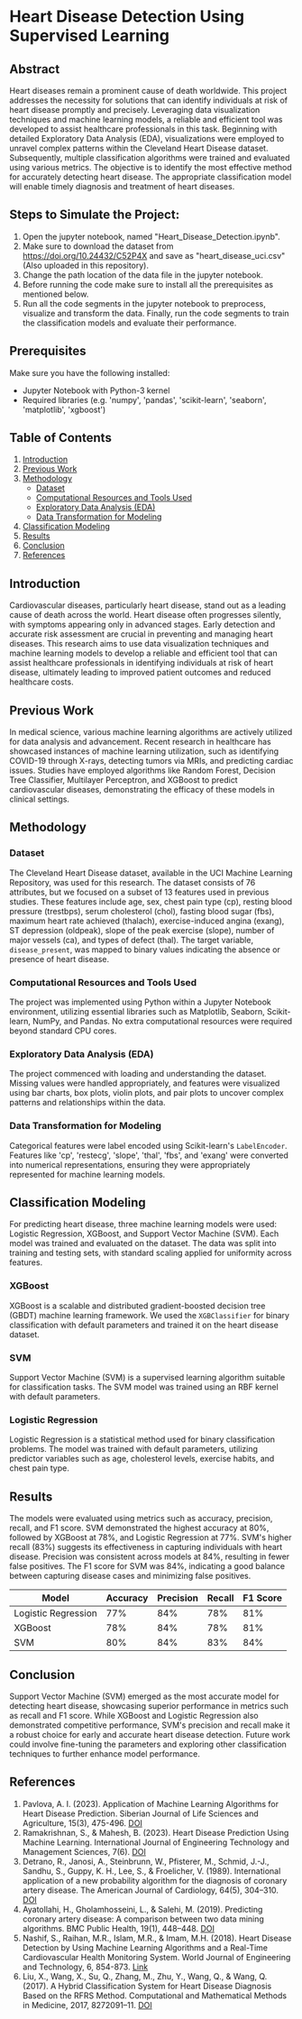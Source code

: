 # Heart Disease Detection Using Supervised Learning

## Abstract
Heart diseases remain a prominent cause of death worldwide. This project addresses the necessity for solutions that can identify individuals at risk of heart disease promptly and precisely. Leveraging data visualization techniques and machine learning models, a reliable and efficient tool was developed to assist healthcare professionals in this task. Beginning with detailed Exploratory Data Analysis (EDA), visualizations were employed to unravel complex patterns within the Cleveland Heart Disease dataset. Subsequently, multiple classification algorithms were trained and evaluated using various metrics. The objective is to identify the most effective method for accurately detecting heart disease. The appropriate classification model will enable timely diagnosis and treatment of heart diseases.

## Steps to Simulate the Project:

1. Open the jupyter notebook, named "Heart_Disease_Detection.ipynb".
2. Make sure to download the dataset from https://doi.org/10.24432/C52P4X and save as "heart_disease_uci.csv" (Also uploaded in this repository).
3. Change the path location of the data file in the jupyter notebook.
4. Before running the code make sure to install all the prerequisites as mentioned below.
5. Run all the code segments in the jupyter notebook to preprocess, visualize and transform the data. Finally, run the code segments to train the classification models and evaluate their performance.

## Prerequisites

Make sure you have the following installed:

- Jupyter Notebook with Python-3 kernel
- Required libraries (e.g. 'numpy', 'pandas', 'scikit-learn', 'seaborn', 'matplotlib', 'xgboost')

## Table of Contents
1. [Introduction](#introduction)
2. [Previous Work](#previous-work)
3. [Methodology](#methodology)
    - [Dataset](#dataset)
    - [Computational Resources and Tools Used](#computational-resources-and-tools-used)
    - [Exploratory Data Analysis (EDA)](#exploratory-data-analysis-eda)
    - [Data Transformation for Modeling](#data-transformation-for-modeling)
4. [Classification Modeling](#classification-modeling)
5. [Results](#results)
6. [Conclusion](#conclusion)
7. [References](#references)

## Introduction
Cardiovascular diseases, particularly heart disease, stand out as a leading cause of death across the world. Heart disease often progresses silently, with symptoms appearing only in advanced stages. Early detection and accurate risk assessment are crucial in preventing and managing heart diseases. This research aims to use data visualization techniques and machine learning models to develop a reliable and efficient tool that can assist healthcare professionals in identifying individuals at risk of heart disease, ultimately leading to improved patient outcomes and reduced healthcare costs.

## Previous Work
In medical science, various machine learning algorithms are actively utilized for data analysis and advancement. Recent research in healthcare has showcased instances of machine learning utilization, such as identifying COVID-19 through X-rays, detecting tumors via MRIs, and predicting cardiac issues. Studies have employed algorithms like Random Forest, Decision Tree Classifier, Multilayer Perceptron, and XGBoost to predict cardiovascular diseases, demonstrating the efficacy of these models in clinical settings.

## Methodology

### Dataset
The Cleveland Heart Disease dataset, available in the UCI Machine Learning Repository, was used for this research. The dataset consists of 76 attributes, but we focused on a subset of 13 features used in previous studies. These features include age, sex, chest pain type (cp), resting blood pressure (trestbps), serum cholesterol (chol), fasting blood sugar (fbs), maximum heart rate achieved (thalach), exercise-induced angina (exang), ST depression (oldpeak), slope of the peak exercise (slope), number of major vessels (ca), and types of defect (thal). The target variable, `disease_present`, was mapped to binary values indicating the absence or presence of heart disease.

### Computational Resources and Tools Used
The project was implemented using Python within a Jupyter Notebook environment, utilizing essential libraries such as Matplotlib, Seaborn, Scikit-learn, NumPy, and Pandas. No extra computational resources were required beyond standard CPU cores.

### Exploratory Data Analysis (EDA)
The project commenced with loading and understanding the dataset. Missing values were handled appropriately, and features were visualized using bar charts, box plots, violin plots, and pair plots to uncover complex patterns and relationships within the data.

### Data Transformation for Modeling
Categorical features were label encoded using Scikit-learn's `LabelEncoder`. Features like 'cp', 'restecg', 'slope', 'thal', 'fbs', and 'exang' were converted into numerical representations, ensuring they were appropriately represented for machine learning models.

## Classification Modeling
For predicting heart disease, three machine learning models were used: Logistic Regression, XGBoost, and Support Vector Machine (SVM). Each model was trained and evaluated on the dataset. The data was split into training and testing sets, with standard scaling applied for uniformity across features.

### XGBoost
XGBoost is a scalable and distributed gradient-boosted decision tree (GBDT) machine learning framework. We used the `XGBClassifier` for binary classification with default parameters and trained it on the heart disease dataset.

### SVM
Support Vector Machine (SVM) is a supervised learning algorithm suitable for classification tasks. The SVM model was trained using an RBF kernel with default parameters.

### Logistic Regression
Logistic Regression is a statistical method used for binary classification problems. The model was trained with default parameters, utilizing predictor variables such as age, cholesterol levels, exercise habits, and chest pain type.

## Results
The models were evaluated using metrics such as accuracy, precision, recall, and F1 score. SVM demonstrated the highest accuracy at 80%, followed by XGBoost at 78%, and Logistic Regression at 77%. SVM's higher recall (83%) suggests its effectiveness in capturing individuals with heart disease. Precision was consistent across models at 84%, resulting in fewer false positives. The F1 score for SVM was 84%, indicating a good balance between capturing disease cases and minimizing false positives.

| Model                | Accuracy | Precision | Recall | F1 Score |
|----------------------|----------|-----------|--------|----------|
| Logistic Regression  | 77%      | 84%       | 78%    | 81%      |
| XGBoost              | 78%      | 84%       | 78%    | 81%      |
| SVM                  | 80%      | 84%       | 83%    | 84%      |

## Conclusion
Support Vector Machine (SVM) emerged as the most accurate model for detecting heart disease, showcasing superior performance in metrics such as recall and F1 score. While XGBoost and Logistic Regression also demonstrated competitive performance, SVM's precision and recall make it a robust choice for early and accurate heart disease detection. Future work could involve fine-tuning the parameters and exploring other classification techniques to further enhance model performance.

## References
1. Pavlova, A. I. (2023). Application of Machine Learning Algorithms for Heart Disease Prediction. Siberian Journal of Life Sciences and Agriculture, 15(3), 475-496. [DOI](https://doi.org/10.12731/2658-6649-2023-15-3-475-496)
2. Ramakrishnan, S., & Mahesh, B. (2023). Heart Disease Prediction Using Machine Learning. International Journal of Engineering Technology and Management Sciences, 7(6). [DOI](https://doi.org/10.46647/ijetms.2023.v07i06.027)
3. Detrano, R., Janosi, A., Steinbrunn, W., Pfisterer, M., Schmid, J.-J., Sandhu, S., Guppy, K. H., Lee, S., & Froelicher, V. (1989). International application of a new probability algorithm for the diagnosis of coronary artery disease. The American Journal of Cardiology, 64(5), 304–310. [DOI](https://doi.org/10.1016/0002-9149(89)90524-9)
4. Ayatollahi, H., Gholamhosseini, L., & Salehi, M. (2019). Predicting coronary artery disease: A comparison between two data mining algorithms. BMC Public Health, 19(1), 448–448. [DOI](https://doi.org/10.1186/s12889-019-6721-5)
5. Nashif, S., Raihan, M.R., Islam, M.R., & Imam, M.H. (2018). Heart Disease Detection by Using Machine Learning Algorithms and a Real-Time Cardiovascular Health Monitoring System. World Journal of Engineering and Technology, 6, 854-873. [Link](https://www.scirp.org/journal/paperinformation.aspx?paperid=88650)
6. Liu, X., Wang, X., Su, Q., Zhang, M., Zhu, Y., Wang, Q., & Wang, Q. (2017). A Hybrid Classification System for Heart Disease Diagnosis Based on the RFRS Method. Computational and Mathematical Methods in Medicine, 2017, 8272091–11. [DOI](https://doi.org/10.1155/2017/8272091)
